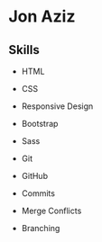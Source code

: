 # Jon Aziz

## Skills

- HTML
- CSS
- Responsive Design
- Bootstrap
- Sass

- Git
- GitHub
- Commits
- Merge Conflicts
- Branching

